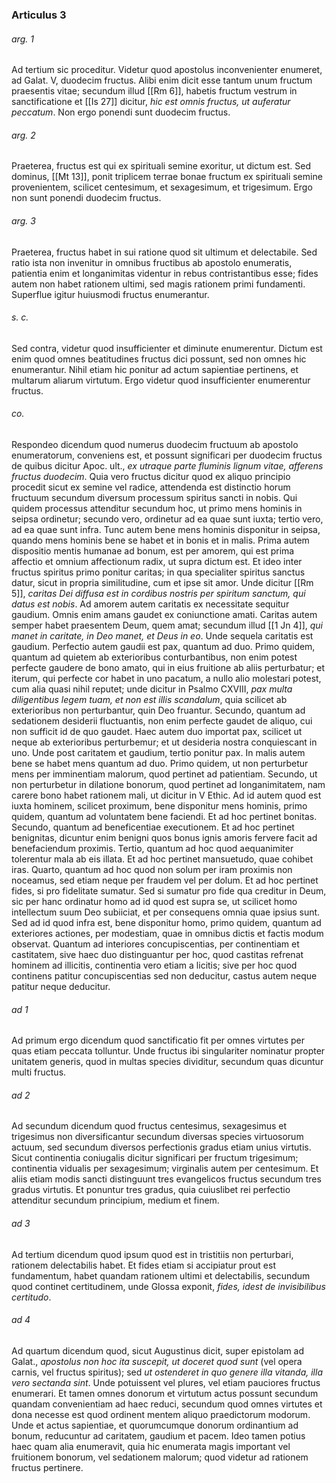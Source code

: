 ### Articulus 3

###### arg. 1
Ad tertium sic proceditur. Videtur quod apostolus inconvenienter enumeret, ad Galat. V, duodecim fructus. Alibi enim dicit esse tantum unum fructum praesentis vitae; secundum illud [[Rm 6]], habetis fructum vestrum in sanctificatione et [[Is 27]] dicitur, *hic est omnis fructus, ut auferatur peccatum*. Non ergo ponendi sunt duodecim fructus.

###### arg. 2
Praeterea, fructus est qui ex spirituali semine exoritur, ut dictum est. Sed dominus, [[Mt 13]], ponit triplicem terrae bonae fructum ex spirituali semine provenientem, scilicet centesimum, et sexagesimum, et trigesimum. Ergo non sunt ponendi duodecim fructus.

###### arg. 3
Praeterea, fructus habet in sui ratione quod sit ultimum et delectabile. Sed ratio ista non invenitur in omnibus fructibus ab apostolo enumeratis, patientia enim et longanimitas videntur in rebus contristantibus esse; fides autem non habet rationem ultimi, sed magis rationem primi fundamenti. Superflue igitur huiusmodi fructus enumerantur.

###### s. c.
Sed contra, videtur quod insufficienter et diminute enumerentur. Dictum est enim quod omnes beatitudines fructus dici possunt, sed non omnes hic enumerantur. Nihil etiam hic ponitur ad actum sapientiae pertinens, et multarum aliarum virtutum. Ergo videtur quod insufficienter enumerentur fructus.

###### co.
Respondeo dicendum quod numerus duodecim fructuum ab apostolo enumeratorum, conveniens est, et possunt significari per duodecim fructus de quibus dicitur Apoc. ult., *ex utraque parte fluminis lignum vitae, afferens fructus duodecim*. Quia vero fructus dicitur quod ex aliquo principio procedit sicut ex semine vel radice, attendenda est distinctio horum fructuum secundum diversum processum spiritus sancti in nobis. Qui quidem processus attenditur secundum hoc, ut primo mens hominis in seipsa ordinetur; secundo vero, ordinetur ad ea quae sunt iuxta; tertio vero, ad ea quae sunt infra. Tunc autem bene mens hominis disponitur in seipsa, quando mens hominis bene se habet et in bonis et in malis. Prima autem dispositio mentis humanae ad bonum, est per amorem, qui est prima affectio et omnium affectionum radix, ut supra dictum est. Et ideo inter fructus spiritus primo ponitur caritas; in qua specialiter spiritus sanctus datur, sicut in propria similitudine, cum et ipse sit amor. Unde dicitur [[Rm 5]], *caritas Dei diffusa est in cordibus nostris per spiritum sanctum, qui datus est nobis*. Ad amorem autem caritatis ex necessitate sequitur gaudium. Omnis enim amans gaudet ex coniunctione amati. Caritas autem semper habet praesentem Deum, quem amat; secundum illud [[1 Jn 4]], *qui manet in caritate, in Deo manet, et Deus in eo*. Unde sequela caritatis est gaudium. Perfectio autem gaudii est pax, quantum ad duo. Primo quidem, quantum ad quietem ab exterioribus conturbantibus, non enim potest perfecte gaudere de bono amato, qui in eius fruitione ab aliis perturbatur; et iterum, qui perfecte cor habet in uno pacatum, a nullo alio molestari potest, cum alia quasi nihil reputet; unde dicitur in Psalmo CXVIII, *pax multa diligentibus legem tuam, et non est illis scandalum*, quia scilicet ab exterioribus non perturbantur, quin Deo fruantur. Secundo, quantum ad sedationem desiderii fluctuantis, non enim perfecte gaudet de aliquo, cui non sufficit id de quo gaudet. Haec autem duo importat pax, scilicet ut neque ab exterioribus perturbemur; et ut desideria nostra conquiescant in uno. Unde post caritatem et gaudium, tertio ponitur pax. In malis autem bene se habet mens quantum ad duo. Primo quidem, ut non perturbetur mens per imminentiam malorum, quod pertinet ad patientiam. Secundo, ut non perturbetur in dilatione bonorum, quod pertinet ad longanimitatem, nam carere bono habet rationem mali, ut dicitur in V Ethic. Ad id autem quod est iuxta hominem, scilicet proximum, bene disponitur mens hominis, primo quidem, quantum ad voluntatem bene faciendi. Et ad hoc pertinet bonitas. Secundo, quantum ad beneficentiae executionem. Et ad hoc pertinet benignitas, dicuntur enim benigni quos bonus ignis amoris fervere facit ad benefaciendum proximis. Tertio, quantum ad hoc quod aequanimiter tolerentur mala ab eis illata. Et ad hoc pertinet mansuetudo, quae cohibet iras. Quarto, quantum ad hoc quod non solum per iram proximis non noceamus, sed etiam neque per fraudem vel per dolum. Et ad hoc pertinet fides, si pro fidelitate sumatur. Sed si sumatur pro fide qua creditur in Deum, sic per hanc ordinatur homo ad id quod est supra se, ut scilicet homo intellectum suum Deo subiiciat, et per consequens omnia quae ipsius sunt. Sed ad id quod infra est, bene disponitur homo, primo quidem, quantum ad exteriores actiones, per modestiam, quae in omnibus dictis et factis modum observat. Quantum ad interiores concupiscentias, per continentiam et castitatem, sive haec duo distinguantur per hoc, quod castitas refrenat hominem ad illicitis, continentia vero etiam a licitis; sive per hoc quod continens patitur concupiscentias sed non deducitur, castus autem neque patitur neque deducitur.

###### ad 1
Ad primum ergo dicendum quod sanctificatio fit per omnes virtutes per quas etiam peccata tolluntur. Unde fructus ibi singulariter nominatur propter unitatem generis, quod in multas species dividitur, secundum quas dicuntur multi fructus.

###### ad 2
Ad secundum dicendum quod fructus centesimus, sexagesimus et trigesimus non diversificantur secundum diversas species virtuosorum actuum, sed secundum diversos perfectionis gradus etiam unius virtutis. Sicut continentia coniugalis dicitur significari per fructum trigesimum; continentia vidualis per sexagesimum; virginalis autem per centesimum. Et aliis etiam modis sancti distinguunt tres evangelicos fructus secundum tres gradus virtutis. Et ponuntur tres gradus, quia cuiuslibet rei perfectio attenditur secundum principium, medium et finem.

###### ad 3
Ad tertium dicendum quod ipsum quod est in tristitiis non perturbari, rationem delectabilis habet. Et fides etiam si accipiatur prout est fundamentum, habet quandam rationem ultimi et delectabilis, secundum quod continet certitudinem, unde Glossa exponit, *fides, idest de invisibilibus certitudo*.

###### ad 4
Ad quartum dicendum quod, sicut Augustinus dicit, super epistolam ad Galat., *apostolus non hoc ita suscepit, ut doceret quod sunt* (vel opera carnis, vel fructus spiritus); sed *ut ostenderet in quo genere illa vitanda, illa vero sectanda sint*. Unde potuissent vel plures, vel etiam pauciores fructus enumerari. Et tamen omnes donorum et virtutum actus possunt secundum quandam convenientiam ad haec reduci, secundum quod omnes virtutes et dona necesse est quod ordinent mentem aliquo praedictorum modorum. Unde et actus sapientiae, et quorumcumque donorum ordinantium ad bonum, reducuntur ad caritatem, gaudium et pacem. Ideo tamen potius haec quam alia enumeravit, quia hic enumerata magis important vel fruitionem bonorum, vel sedationem malorum; quod videtur ad rationem fructus pertinere.

